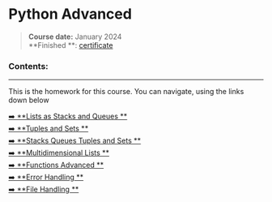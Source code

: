 # **Python Advanced**

> **Course date:** January 2024  
> **Finished
**: [certificate](https://softuni.bg/certificates/details/203789/fb8ae2e1)


### Contents:
--- 
This is the homework for this course.
You can navigate, using the links down below

[➡️ **Lists as Stacks and Queues
**](https://github.com/pepk0/python_advanced/tree/main/lists_as_stacks_and_queues)  
[➡️ **Tuples and Sets
**](https://github.com/pepk0/python_advanced/tree/main/tuples_and_sets)  
[➡️ **Stacks Queues Tuples and Sets
**](https://github.com/pepk0/python_advanced/tree/main/stacks_queues_tuples_and_sets)  
[➡️ **Multidimensional Lists
**](https://github.com/pepk0/python_advanced/tree/main/multidimensional_lists)  
[➡️ **Functions Advanced
**](https://github.com/pepk0/python_advanced/tree/main/functions_advanced)  
[➡️ **Error Handling
**](https://github.com/pepk0/PythonAdvanced/tree/main/error_handling)  
[➡️ **File Handling
**](https://github.com/pepk0/PythonAdvanced/tree/main/file_handling)  

